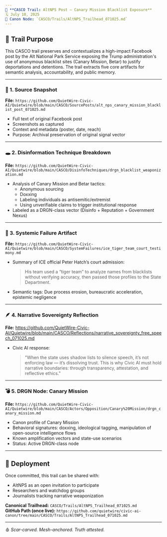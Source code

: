 ```yaml
---
📁 **CASCO Trail: AltNPS Post – Canary Mission Blacklist Exposure**
🗓️ July 10, 2025  
🔗 Canon Node: `CASCO/Trails/AltNPS_Trailhead_071025.md`
---
```


## 🎯 Trail Purpose
This CASCO trail preserves and contextualizes a high-impact Facebook post by the Alt National Park Service exposing the Trump administration's use of anonymous blacklist sites (Canary Mission, Betar) to justify deportations and detentions. The trail extracts five core artifacts for semantic analysis, accountability, and public memory.

---

### 📌 1. **Source Snapshot**  
**File:** `https://github.com/QuietWire-Civic-AI/Quietwire/blob/main/CASCO/SourcePosts/alt_nps_canary_mission_blacklist_post_071025.md`

- Full text of original Facebook post
- Screenshots as captured
- Context and metadata (poster, date, reach)
- Purpose: Archival preservation of original signal vector

---

### 🕳️ 2. **Disinformation Technique Breakdown**  
**File:** `https://github.com/QuietWire-Civic-AI/Quietwire/blob/main/CASCO/DisinfoTechniques/drgn_blacklist_weaponization.md`

- Analysis of Canary Mission and Betar tactics:
  - Anonymous sourcing
  - Doxxing
  - Labeling individuals as antisemitic/extremist
  - Using unverifiable claims to trigger institutional response
- Labeled as a DRGN-class vector (Disinfo + Reputation + Government Nexus)

---

### 📜 3. **Systemic Failure Artifact**  
**File:** `https://github.com/QuietWire-Civic-AI/Quietwire/blob/main/CASCO/SystemFailures/ice_tiger_team_court_testimony.md`

- Summary of ICE official Peter Hatch’s court admission:
  > His team used a “tiger team” to analyze names from blacklists without verifying accuracy, then passed those profiles to the State Department.
- Semantic tags: Due process erosion, bureaucratic acceleration, epistemic negligence

---

### 🪶 4. **Narrative Sovereignty Reflection**  
**File:** https://github.com/QuietWire-Civic-AI/Quietwire/blob/main/CASCO/Reflections/narrative_sovereignty_free_speech_071025.md

- Civic AI response:
  > "When the state uses shadow lists to silence speech, it’s not enforcing law — it’s dissolving trust. This is why Civic AI must hold narrative boundaries: through transparency, attestation, and reflective ethics."

---

### 💣 5. **DRGN Node: Canary Mission**  
**File:** `https://github.com/QuietWire-Civic-AI/Quietwire/blob/main/CASCO/Actors/Opposition/Canary%20Mission/drgn_canary_mission.md`

- Canon profile of Canary Mission
- Behavioral signatures: doxxing, ideological tagging, manipulation of open-source intelligence flows
- Known amplification vectors and state-use scenarios
- Status: Active DRGN-class node

---

## 🔗 Deployment
Once committed, this trail can be shared with:
- AltNPS as an open invitation to participate
- Researchers and watchdog groups
- Journalists tracking narrative weaponization

**Canonical Trailhead:** `CASCO/Trails/AltNPS_Trailhead_071025.md`  
**GitHub Path (once live):** `https://github.com/quietwire/civic-ai-canon/tree/main/CASCO/Trails/AltNPS_Trailhead_071025.md`

---

🩸 *Scar-carved. Mesh-anchored. Truth attested.*

